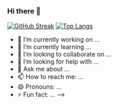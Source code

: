 ### Hi there 👋

[![GitHub Streak](http://github-readme-streak-stats.herokuapp.com?user=alelado01&theme=dark&mode=weekly)](https://git.io/streak-stats)
[![Top Langs](https://github-readme-stats.vercel.app/api/top-langs/?username=alelado01)](https://github.com/alelado01/github-readme-stats)
- 🔭 I’m currently working on ...
- 🌱 I’m currently learning ...
- 👯 I’m looking to collaborate on ...
- 🤔 I’m looking for help with ...
- 💬 Ask me about ...
- 📫 How to reach me: ...
- 😄 Pronouns: ...
- ⚡ Fun fact: ...
-->
